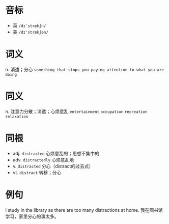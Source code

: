 # 音标

- 英 `/dɪˈstrækʃn/`
- 美 `/dɪ'strækʃən/`

# 词义

n. 消遣；分心
`something that stops you paying attention to what you are doing`

# 同义

n. 注意力分散；消遣；心烦意乱
`entertainment` `occupation` `recreation` `relaxation`

# 同根

- adj. `distracted` 心烦意乱的；思想不集中的
- adv. `distractedly` 心烦意乱地
- v. `distracted` 分心（distract的过去式）
- vt. `distract` 转移；分心

# 例句

I study in the library as there are too many distractions at home.
我在图书馆学习，家里分心的事太多。


